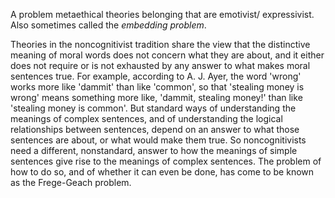 

A problem metaethical theories belonging that are emotivist/ expressivist. Also sometimes called the *embedding problem*.

Theories in the noncognitivist tradition share the view that the distinctive meaning of moral words does not concern what they are about, and it either does not require or is not exhausted by any answer to what makes moral sentences true. For example, according to A. J. Ayer, the word 'wrong' works more like 'dammit' than like 'common', so that 'stealing money is wrong' means something more like, 'dammit, stealing money!' than like 'stealing money is common'. But standard ways of understanding the meanings of complex sentences, and of understanding the logical relationships between sentences, depend on an answer to what those sentences are about, or what would make them true. So noncognitivists need a different, nonstandard, answer to how the meanings of simple sentences give rise to the meanings of complex sentences. The problem of how to do so, and of whether it can even be done, has come to be known as the Frege-Geach problem.